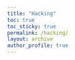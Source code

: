 ```yaml
---
title: "Hacking"
toc: true
toc_sticky: true
permalink: /hacking/
layout: archive
author_profile: true
---
```


